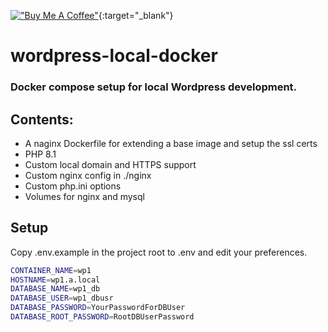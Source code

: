 [!["Buy Me A Coffee"](https://www.buymeacoffee.com/assets/img/custom_images/orange_img.png)](https://www.buymeacoffee.com/botul){:target="_blank"}

# wordpress-local-docker
### Docker compose setup for local Wordpress development.

## Contents:
* A naginx Dockerfile for extending a base image and setup the ssl certs 
* PHP 8.1
* Custom local domain and HTTPS support
* Custom nginx config in ./nginx
* Custom php.ini options
* Volumes for nginx and mysql

## Setup

Copy .env.example in the project root to .env and edit your preferences.

```bash 
CONTAINER_NAME=wp1
HOSTNAME=wp1.a.local
DATABASE_NAME=wp1_db
DATABASE_USER=wp1_dbusr
DATABASE_PASSWORD=YourPasswordForDBUser
DATABASE_ROOT_PASSWORD=RootDBUserPassword
```